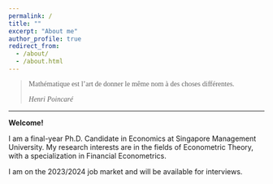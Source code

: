 ```yaml
---
permalink: /
title: ""
excerpt: "About me"
author_profile: true
redirect_from: 
  - /about/
  - /about.html
---
```

 > <span style="font-family:cursive; font-style: normal;  font-size: 14">Mathématique est l’art de donner le même nom à des choses différentes. </span>
 >
 > <span style="font-family:cursive; font-size: 14"> <cite> Henri Poincaré </cite> </span> 


<!--## Facts

 Tech products lover. 

Certified Apple Teacher (in iPad, Mac, and Swift programming).

<img src="{{site.url}}/images/AppleTeacher_black.png" width="120px" /><img src="{{site.url}}/images/AppleTeacherSwiftPlaygrounds_black.png" width="120px" />

Expert in kindergarten level mathematics. 

~~Noob~~ DotA2 player.   

Co-founder of SMU SoE PhD [board game club](https://lqyjasonlee.github.io/boardgame/).  
(email [me](mailto:qyli.2019@phdecons.smu.edu.sg) if you want to join us)  -->

<!-- Social Vegan, I avoid meet. -->

---

**Welcome!**

I am a final-year Ph.D. Candidate in Economics at Singapore Management University. My research interests are in the fields of Econometric Theory, with a specialization in Financial Econometrics.

I am on the 2023/2024 job market and will be available for interviews.
